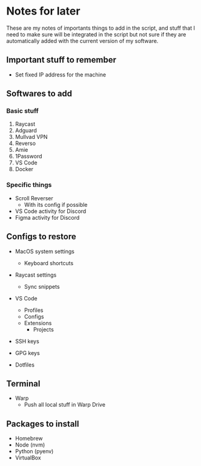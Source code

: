 # Notes for later

These are my notes of importants things to add in the script, and stuff that I need to make sure will be integrated in the script but not sure if they are automatically added with the current version of my software.

## Important stuff to remember

- Set fixed IP address for the machine

## Softwares to add

### Basic stuff

1. Raycast
2. Adguard
3. Mullvad VPN
4. Reverso
5. Amie
6. 1Password
7. VS Code
8. Docker

### Specific things

- Scroll Reverser
  - With its config if possible
- VS Code activity for Discord
- Figma activity for Discord

## Configs to restore

- MacOS system settings
  - Keyboard shortcuts
- Raycast settings
  - Sync snippets
- VS Code
  - Profiles
  - Configs
  - Extensions
    - Projects

- SSH keys
- GPG keys
- Dotfiles

## Terminal

- Warp
  - Push all local stuff in Warp Drive

## Packages to install

- Homebrew
- Node (nvm)
- Python (pyenv)
- VirtualBox
